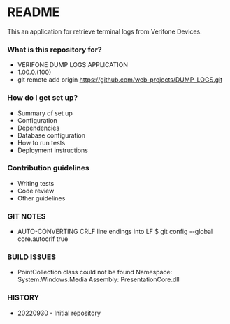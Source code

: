 # README #

This an application for retrieve terminal logs from Verifone Devices.

### What is this repository for? ###

* VERIFONE DUMP LOGS APPLICATION
* 1.00.0.(100)
* git remote add origin https://github.com/web-projects/DUMP_LOGS.git

### How do I get set up? ###

* Summary of set up
* Configuration
* Dependencies
* Database configuration
* How to run tests
* Deployment instructions

### Contribution guidelines ###

* Writing tests
* Code review
* Other guidelines

### GIT NOTES ###

*  AUTO-CONVERTING CRLF line endings into LF
   $ git config --global core.autocrlf true

### BUILD ISSUES ###

*  PointCollection class could not be found
   Namespace: System.Windows.Media
   Assembly: PresentationCore.dll

### HISTORY ###

* 20220930 - Initial repository
